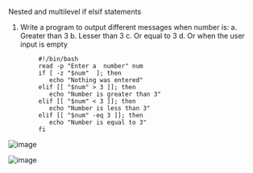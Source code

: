 Nested and multilevel if elsif statements

1) Write a program to output different messages when number is:
   a. Greater than 3
   b. Lesser than 3
   c. Or equal to 3
   d. Or when the user input is empty

            #!/bin/bash
            read -p "Enter a  number" num
            if [ -z "$num"  ]; then
               echo "Nothing was entered"
            elif [[ "$num" > 3 ]]; then  
               echo "Number is greater than 3"
            elif [[ "$num" < 3 ]]; then  
               echo "Number is less than 3"
            elif [[ "$num" -eq 3 ]]; then  
               echo "Number is equal to 3"
            fi




![image](https://github.com/Sharath15eUR/SivanithishRK/assets/79641980/ff710b41-8a50-4243-af91-8113e37242fe)

![image](https://github.com/Sharath15eUR/SivanithishRK/assets/79641980/08ffb486-d8ac-4647-9b07-f3e2c3189753)

